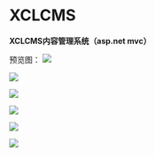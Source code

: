 # XCLCMS

**XCLCMS内容管理系统（asp.net mvc）**

预览图：
![](https://raw.githubusercontent.com/xucongli1989/XCLCMS/master/XCLCMS.Document/Img/11.jpg)

![](https://raw.githubusercontent.com/xucongli1989/XCLCMS/master/XCLCMS.Document/Img/22.jpg)

![](https://raw.githubusercontent.com/xucongli1989/XCLCMS/master/XCLCMS.Document/Img/33.jpg)

![](https://raw.githubusercontent.com/xucongli1989/XCLCMS/master/XCLCMS.Document/Img/44.jpg)

![](https://raw.githubusercontent.com/xucongli1989/XCLCMS/master/XCLCMS.Document/Img/55.jpg)

![](https://raw.githubusercontent.com/xucongli1989/XCLCMS/master/XCLCMS.Document/Img/66.jpg)
